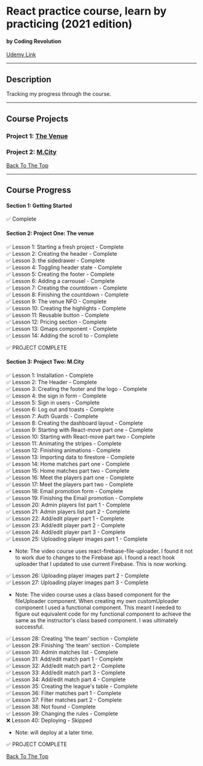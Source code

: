 # React practice course, learn by practicing (2021 edition)

#### by Coding Revolution

[Udemy Link](https://www.udemy.com/course/the-react-practice-course-learn-by-building-projects/)

---

## Description

Tracking my progress through the course.

---

## Course Projects

### Project 1: [The Venue](./the_venue)

### Project 2: [M.City](./m_city)

[Back To The Top](#react-practice-course-learn-by-practicing-2021-edition)

---

## Course Progress

#### Section 1: Getting Started

✅ Complete

#### Section 2: Project One: The venue

✅ Lesson 1: Starting a fresh project - Complete <br>
✅ Lesson 2: Creating the header - Complete <br>
✅ Lesson 3: the sidedrawer - Complete <br>
✅ Lesson 4: Toggling header state - Complete <br>
✅ Lesson 5: Creating the footer - Complete <br>
✅ Lesson 6: Adding a carrousel - Complete <br>
✅ Lesson 7: Creating the countdown - Complete <br>
✅ Lesson 8: Finishing the countdown - Complete <br>
✅ Lesson 9: The venue NFO - Complete <br>
✅ Lesson 10: Creating the highlights - Complete <br>
✅ Lesson 11: Reusable button - Complete <br>
✅ Lesson 12: Pricing section - Complete <br>
✅ Lesson 13: Gmaps component - Complete <br>
✅ Lesson 14: Adding the scroll to - Complete <br>

✅ PROJECT COMPLETE

#### Section 3: Project Two: M.City

✅ Lesson 1: Installation - Complete <br>
✅ Lesson 2: The Header - Complete <br>
✅ Lesson 3: Creating the footer and the logo - Complete <br>
✅ Lesson 4: the sign in form - Complete <br>
✅ Lesson 5: Sign in users - Complete <br>
✅ Lesson 6: Log out and toasts - Complete <br>
✅ Lesson 7: Auth Guards - Complete <br>
✅ Lesson 8: Creating the dashboard layout - Complete <br>
✅ Lesson 9: Starting with React-move part one - Complete <br>
✅ Lesson 10: Starting with React-move part two - Complete <br>
✅ Lesson 11: Animating the stripes - Complete <br>
✅ Lesson 12: Finishing animations - Complete <br>
✅ Lesson 13: Importing data to firestore - Complete <br>
✅ Lesson 14: Home matches part one - Complete <br>
✅ Lesson 15: Home matches part two - Complete <br>
✅ Lesson 16: Meet the players part one - Complete <br>
✅ Lesson 17: Meet the players part two - Complete <br>
✅ Lesson 18: Email promotion form - Complete <br>
✅ Lesson 19: Finishing the Email promotion - Complete <br>
✅ Lesson 20: Admin players list part 1 - Complete <br>
✅ Lesson 21: Admin players list part 2 - Complete <br>
✅ Lesson 22: Add/edit player part 1 - Complete <br>
✅ Lesson 23: Add/edit player part 2 - Complete <br>
✅ Lesson 24: Add/edit player part 3 - Complete <br>
✅ Lesson 25: Uploading player images part 1 - Complete <br>

- Note: The video course uses react-firebase-file-uploader. I found it not to work due to changes to the Firebase api. I found a react hook uploader that I updated to use current Firebase. This is now working.

✅ Lesson 26: Uploading player images part 2 - Complete <br>
✅ Lesson 27: Uploading player images part 3 - Complete <br>

- Note: The video course uses a class based component for the fileUploader component. When creating my own customUploader component I used a functional component. This meant I needed to figure out equivalent code for my functional component to achieve the same as the instructor's class based component. I was ultimately successful.

✅ Lesson 28: Creating 'the team' section - Complete <br>
✅ Lesson 29: Finishing 'the team' section - Complete <br>
✅ Lesson 30: Admin matches list - Complete <br>
✅ Lesson 31: Add/edit match part 1 - Complete <br>
✅ Lesson 32: Add/edit match part 2 - Complete <br>
✅ Lesson 33: Add/edit match part 3 - Complete <br>
✅ Lesson 34: Add/edit match part 4 - Complete <br>
✅ Lesson 35: Creating the league's table - Complete <br>
✅ Lesson 36: Filter matches part 1 - Complete <br>
✅ Lesson 37: Filter matches part 2 - Complete <br>
✅ Lesson 38: Not found - Complete <br>
✅ Lesson 39: Changing the rules - Complete <br>
❌ Lesson 40: Deploying - Skipped <br>

- Note: will deploy at a later time.

✅ PROJECT COMPLETE

[Back To The Top](#react-practice-course-learn-by-practicing-2021-edition)
